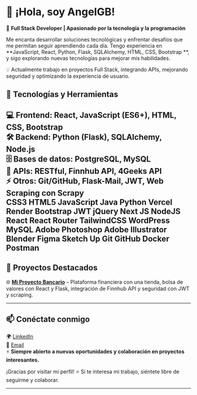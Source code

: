 # 👋 ¡Hola, soy AngelGB!  
🚀 **Full Stack Developer | Apasionado por la tecnología y la programación**  

Me encanta desarrollar soluciones tecnológicas y enfrentar desafíos que me permitan seguir aprendiendo cada día. Tengo experiencia en **JavaScript, React, Python, Flask, SQLAlchemy, HTML, CSS, Bootstrap **, y sigo explorando nuevas tecnologías para mejorar mis habilidades.  

💡 Actualmente trabajo en proyectos Full Stack, integrando APIs, mejorando seguridad y optimizando la experiencia de usuario.  

## 🔧 **Tecnologías y Herramientas**  
💻 **Frontend:** React, JavaScript (ES6+), HTML, CSS, Bootstrap  
🛠 **Backend:** Python (Flask), SQLAlchemy, Node.js  
🗄 **Bases de datos:** PostgreSQL, MySQL  
🔗 **APIs:** RESTful, Finnhub API, 4Geeks API  
⚡ **Otros:** Git/GitHub, Flask-Mail, JWT, Web Scraping con Scrapy  
CSS3 HTML5 JavaScript Java Python Vercel Render Bootstrap JWT jQuery Next JS NodeJS React React Router TailwindCSS WordPress MySQL Adobe Photoshop Adobe Illustrator Blender Figma Sketch Up Git GitHub Docker Postman
---

## 🚀 **Proyectos Destacados**
🌐 **[Mi Proyecto Bancario](https://github.com/AngelGallegoDev/Proyecto_Final_Banco)** – Plataforma financiera con una tienda, bolsa de valores con React y Flask, integración de Finnhub API y seguridad con JWT y scraping.  

---

## 📫 **Conéctate conmigo**  
🌍 [LinkedIn](https://www.linkedin.com/in/angel-gallego-654033331)  
📩 [Email](mailto:angelgb1990@gmail.com)  
⚡ **Siempre abierto a nuevas oportunidades y colaboración en proyectos interesantes.**  

¡Gracias por visitar mi perfil! ⭐ Si te interesa mi trabajo, siéntete libre de seguirme y colaborar.  

---
